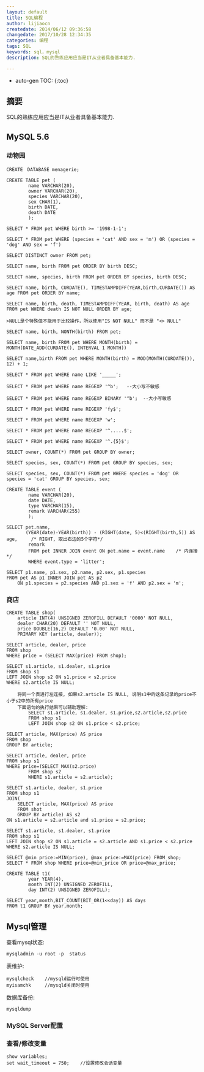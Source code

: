 ```yaml
---
layout: default
title: SQL编程
author: lijiaocn
createdate: 2014/06/12 09:36:58
changedate: 2017/10/28 12:34:35
categories: 编程
tags: SQL
keywords: sql，mysql
description: SQL的熟练应用应当是IT从业者具备基本能力.

---
```


* auto-gen TOC:
{:toc}

## 摘要

SQL的熟练应用应当是IT从业者具备基本能力.

## MySQL 5.6

### 动物园

	CREATE　DATABASE menagerie;

	CREATE TABLE pet (
			name VARCHAR(20),
			owner VARCHAR(20),
			species VARCHAR(20),
			sex CHAR(1),
			birth DATE,
			death DATE
			);

	SELECT * FROM pet WHERE birth >= '1998-1-1';

	SELECT * FROM pet WHERE (species = 'cat' AND sex = 'm') OR (species = 'dog' AND sex = 'f')

	SELECT DISTINCT owner FROM pet;

	SELECT name, birth FROM pet ORDER BY birth DESC;

	SELECT name, species, birth FROM pet ORDER BY species, birth DESC;

	SELECT name, birth, CURDATE(), TIMESTAMPDIFF(YEAR,birth,CURDATE()) AS age FROM pet ORDER BY name;

	SELECT name, birth, death, TIMESTAMPDIFF(YEAR, birth, death) AS age FROM pet WHERE death IS NOT NULL ORDER BY age;

	>NULL是个特殊值不能用于比较操作，所以使用"IS NOT NULL" 而不是 "<> NULL"

	SELECT name, birth, NONTH(birth) FROM pet;

	SELECT name, birth FROM pet WHERE MONTH(birth) = MONTH(DATE_ADD(CURDATE(), INTERVAL 1 MONTH))

	SELECT name,birth FROM pet WHERE MONTH(birth) = MOD(MONTH(CURDATE()), 12) + 1;

	SELECT * FROM pet WHERE name LIKE '_____';

	SELECT * FROM pet WHERE name REGEXP '^b';   --大小写不敏感

	SELECT * FROM pet WHERE name REGEXP BINARY '^b';  --大小写敏感

	SELECT * FROM pet WHERE name REGEXP 'fy$';

	SELECT * FROM pet WHERE name REGEXP 'w';

	SELECT * FROM pet WHERE name REGEXP '^.....$';

	SELECT * FROM pet WHERE name REGEXP '^.{5}$';

	SELECT owner, COUNT(*) FROM pet GROUP BY owner;

	SELECT species, sex, COUNT(*) FROM pet GROUP BY species, sex;

	SELECT species, sex, COUNT(*) FROM pet WHERE species = 'dog' OR species = 'cat' GROUP BY species, sex;

	CREATE TABLE event (
			name VARCHAR(20),
			date DATE,
			type VARCHAR(15),
			remark VARCHAR(255)
			);

	SELECT pet.name, 
		   (YEAR(date)-YEAR(birth)) - (RIGHT(date, 5)<(RIGHT(birth,5)) AS age,     /* RIGHT, 取出右边的5个字符*/ 
			remark
			FROM pet INNER JOIN event ON pet.name = event.name    /* 内连接 */
			WHERE event.type = 'litter';

	SELECT p1.name, p1.sex, p2.name, p2.sex, p1.species
	FROM pet AS p1 INNER JOIN pet AS p2
		ON p1.species = p2.species AND p1.sex = 'f' AND p2.sex = 'm';


### 商店
	
	CREATE TABLE shop(
		article INT(4) UNSIGNED ZEROFILL DEFAULT '0000' NOT NULL,
		dealer CHAR(20) DEFAULT '' NOT NULL,
		price DOUBLE(16,2) DEFAULT '0.00' NOT NULL,
		PRIMARY KEY (article, dealer));

	SELECT article, dealer, price 
	FROM shop
	WHERE price = (SELECT MAX(price) FROM shop);

	SELECT s1.article, s1.dealer, s1.price
	FROM shop s1
	LEFT JOIN shop s2 ON s1.price < s2.price    
	WHERE s2.article IS NULL;         

		将同一个表进行左连接, 如果s2.article IS NULL, 说明s1中的这条记录的price不小于s2中的所有price
		下面语句的执行结果可以辅助理解:
			SELECT s1.article, s1.dealer, s1.price,s2.article,s2.price
			FROM shop s1
			LEFT JOIN shop s2 ON s1.price < s2.price;
	
	SELECT article, MAX(price) AS price 
	FROM shop
	GROUP BY article;

	SELECT article, dealer, price
	FROM shop s1
	WHERE price=(SELECT MAX(s2.price)
			FROM shop s2
			WHERE s1.article = s2.article);

	SELECT s1.article, dealer, s1.price
	FROM shop s1
	JOIN(
		SELECT article, MAX(price) AS price
		FROM shot
		GROUP BY article) AS s2
	ON s1.article = s2.article and s1.price = s2.price;

	SELECT s1.article, s1.dealer, s1.price
	FROM shop s1
	LEFT JOIN shop s2 ON s1.article = s2.article AND s1.price < s2.price
	WHERE s2.article IS NULL;

	SELECT @min_price:=MIN(price), @max_price:=MAX(price) FROM shop;
	SELECT * FROM shop WHERE price=@min_price OR price=@max_price;

	CREATE TABLE t1(
			year YEAR(4),
			month INT(2) UNSIGNED ZEROFILL,
			day INT(2) UNSIGNED ZEROFILL);

	SELECT year,month,BIT_COUNT(BIT_OR(1<<day)) AS days 
	FROM t1 GROUP BY year,month;

## Mysql管理

查看mysql状态:

	mysqladmin -u root -p  status

表维护:

	mysqlcheck    //mysqld运行时使用
	myisamchk     //mysqld关闭时使用

数据库备份:

	mysqldump

### MySQL Server配置

### 查看/修改变量

	show variables;
	set wait_timeout = 750;    //设置修改会话变量
